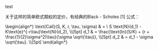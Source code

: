 

test

关于这样的简单欧式期权的定价，有经典的Black - Scholes [1] 公式：

\begin{align*}
\text{Call}(S, K, r, \tau, \sigma) & =  \ S \text{N}(d_1) - K\text{e}^{-r\tau}\text{N}(d_2), \\\\[5pt]
d_1 & =  \frac{\text{ln}(S/K) + (r + \frac{1}{2}\sigma^2)\tau}{\sigma \sqrt{\tau}}, \\\\[5pt]
d_2 & =  d_1 - \sigma \sqrt{\tau}. \\\\[5pt]
\end{align*}
